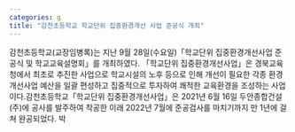 ```yaml
---
categories: g
title: "감천초등학교 학교단위 집중환경개선 사업 준공식 개최"
---
```

감천초등학교(교장임병록)는 지난 9월 28일(수요일)「학교단위 집중환경개선사업 준공식 및 학교교육설명회」를 개최하였다.									「학교단위 집중환경개선사업」은 경북교육청에서 최초로 추진한 사업으로 학교시설의 노후 등으로 인해 개선이 필요한 각종 환경개선사업 예산을 일괄 편성하고 집중적으로 투자하여 쾌적한 교육환경을 조성하는 사업이다.감천초등학교「학교단위 집중환경개선사업」은 2021년 6월 16일 두안종합건설(주)에 공사를 발주하여 착공한 이래 2022년 7월에 준공검사를 마치기까지 만 1년에 걸쳐 완공되었다.									박